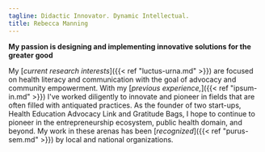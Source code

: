 ```yaml
---
tagline: Didactic Innovator. Dynamic Intellectual. 
title: Rebecca Manning
---
```


**My passion is designing and implementing innovative solutions for the greater good**

My [*current research interests*]({{< ref "luctus-urna.md" >}}) are focused on health literacy and communication with the goal of advocacy and community empowerment. With my [*previous experience,*]({{< ref "ipsum-in.md" >}}) I've worked diligently to innovate and pioneer in fields that are often filled with antiquated practices. As the founder of two start-ups, Health Education Advocacy Link and Gratitude Bags, I hope to continue to pioneer in the entrepreneurship ecosystem, public health domain, and beyond. My work in these arenas has been [*recognized*]({{< ref "purus-sem.md" >}}) by local and national organizations.